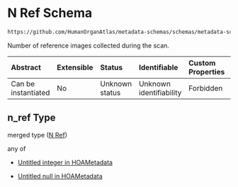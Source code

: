 # N Ref Schema

```txt
https://github.com/HumanOrganAtlas/metadata-schemas/schemas/metadata-schemas.json#/$defs/PublicScanMetadata/properties/n_ref
```

Number of reference images collected during the scan.

| Abstract            | Extensible | Status         | Identifiable            | Custom Properties | Additional Properties | Access Restrictions | Defined In                                                                   |
| :------------------ | :--------- | :------------- | :---------------------- | :---------------- | :-------------------- | :------------------ | :--------------------------------------------------------------------------- |
| Can be instantiated | No         | Unknown status | Unknown identifiability | Forbidden         | Allowed               | none                | [metadata-schema.json\*](../out/metadata-schema.json "open original schema") |

## n\_ref Type

merged type ([N Ref](metadata-schema-defs-publicscanmetadata-properties-n-ref.md))

any of

* [Untitled integer in HOAMetadata](metadata-schema-defs-publicscanmetadata-properties-n-ref-anyof-0.md "check type definition")

* [Untitled null in HOAMetadata](metadata-schema-defs-publicscanmetadata-properties-n-ref-anyof-1.md "check type definition")
